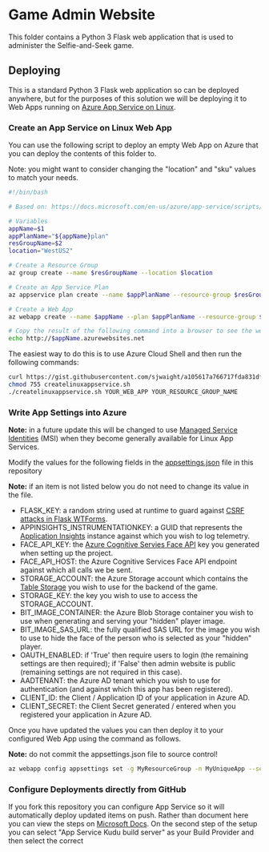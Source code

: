 # Game Admin Website

This folder contains a Python 3 Flask web application that is used to administer the Selfie-and-Seek game.

## Deploying

This is a standard Python 3 Flask web application so can be deployed anywhere, but for the purposes of this solution we will be deploying it to Web Apps running on [Azure App Service on Linux](https://docs.microsoft.com/en-us/azure/app-service/containers/app-service-linux-intro).

### Create an App Service on Linux Web App

You can use the following script to deploy an empty Web App on Azure that you can deploy the contents of this folder to.

Note: you might want to consider changing the "location" and "sku" values to match your needs.

```bash
#!/bin/bash

# Based on: https://docs.microsoft.com/en-us/azure/app-service/scripts/cli-linux-docker-aspnetcore#sample-script

# Variables
appName=$1
appPlanName="${appName}plan"
resGroupName=$2
location="WestUS2"

# Create a Resource Group
az group create --name $resGroupName --location $location

# Create an App Service Plan
az appservice plan create --name $appPlanName --resource-group $resGroupName --location $location --is-linux --sku B1

# Create a Web App
az webapp create --name $appName --plan $appPlanName --resource-group $resGroupName --runtime "python|3.6"

# Copy the result of the following command into a browser to see the web app.
echo http://$appName.azurewebsites.net
```

The easiest way to do this is to use Azure Cloud Shell and then run the following commands:

```bash
curl https://gist.githubusercontent.com/sjwaight/a105617a766717fda831df70373d92c0/raw/f74ba54262b36dd0d180827f4a4805cb9e3df3e6/createlinuxappservice.sh -o createlinuxappservice.sh
chmod 755 createlinuxappservice.sh
./createlinuxappservice.sh YOUR_WEB_APP YOUR_RESOURCE_GROUP_NAME
```
### Write App Settings into Azure

**Note:** in a future update this will be changed to use [Managed Service Identities](https://docs.microsoft.com/en-us/azure/app-service/overview-managed-identity) (MSI) when they become generally available for Linux App Services.

Modify the values for the following fields in the [appsettings.json](../deployment/appsettings.json) file in this repository 

**Note:** if an item is not listed below you do not need to change its value in the file.

- FLASK_KEY: a random string used at runtime to guard against [CSRF attacks in Flask WTForms](https://flask-wtf.readthedocs.io/en/stable/csrf.html).
- APPINSIGHTS_INSTRUMENTATIONKEY: a GUID that represents the [Application Insights](https://docs.microsoft.com/en-us/azure/azure-monitor/app/app-insights-overview) instance against which you wish to log telemetry.
- FACE_API_KEY: the [Azure Cognitive Servies Face API](https://docs.microsoft.com/en-au/azure/cognitive-services/face/overview) key you generated when setting up the project.
- FACE_API_HOST: the Azure Cognitive Services Face API endpoint against which all calls we be sent.
- STORAGE_ACCOUNT: the Azure Storage account which contains the [Table Storage](https://azure.microsoft.com/en-au/services/storage/tables/) you wish to use for the backend of the game.
- STORAGE_KEY: the key you wish to use to access the STORAGE_ACCOUNT.
- BIT_IMAGE_CONTAINER: the Azure Blob Storage container you wish to use when generating and serving your "hidden" player image.
- BIT_IMAGE_SAS_URL: the fully qualified SAS URL for the image you wish to use to hide the face of the person who is selected as your "hidden" player.
- OAUTH_ENABLED: if 'True' then require users to login (the remaining settings are then required); if 'False' then admin website is public (remaining settings are not required in this case).
- AADTENANT: the Azure AD tenant which you wish to use for authentication (and against which this app has been registered).
- CLIENT_ID: the Client / Application ID of your application in Azure AD.
- CLIENT_SECRET: the Client Secret generated / entered when you registered your application in Azure AD.

Once you have updated the values you can then deploy it to your configured Web App using the command as follows.

**Note:** do not commit the appsettings.json file to source control!

```bash
az webapp config appsettings set -g MyResourceGroup -n MyUniqueApp --settings @appsettings.json
```

### Configure Deployments directly from GitHub

If you fork this repository you can configure App Service so it will automatically deploy updated items on push. Rather than document here you can view the steps on [Microsoft Docs](https://docs.microsoft.com/en-us/azure/app-service/deploy-continuous-deployment#deploy-continuously-from-github). On the second step of the setup you can select "App Service Kudu build server" as your Build Provider and then select the correct 